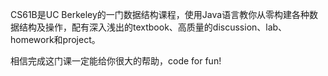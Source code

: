CS61B是UC Berkeley的一门数据结构课程，使用Java语言教你从零构建各种数据结构及操作，配有深入浅出的textbook、高质量的discussion、lab、homework和project。

相信完成这门课一定能给你很大的帮助，code for fun!